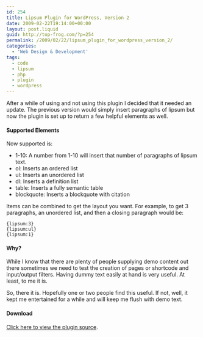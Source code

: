 ```yaml
---
id: 254
title: Lipsum Plugin for WordPress, Version 2
date: 2009-02-22T19:14:00+00:00
layout: post.liquid
guid: http://top-frog.com/?p=254
permalink: /2009/02/22/lipsum_plugin_for_wordpress_version_2/
categories:
  - 'Web Design & Development'
tags:
  - code
  - lipsum
  - php
  - plugin
  - wordpress
---
```

After a while of using and not using this plugin I decided that it needed an update. The previous version would simply insert paragraphs of lipsum but now the plugin is set up to return a few helpful elements as well.

#### Supported Elements

Now supported is:

  * 1-10: A number from 1-10 will insert that number of paragraphs of lipsum text. 
  * ol: Inserts an ordered list 
  * ul: Inserts an unordered list 
  * dl: Inserts a definition list 
  * table: Inserts a fully semantic table 
  * blockquote: Inserts a blockquote with citation 

Items can be combined to get the layout you want. For example, to get 3 paragraphs, an unordered list, and then a closing paragraph would be:

```
{lipsum:3}
{lipsum:ul}
{lipsum:1}
```

#### Why?

While I know that there are plenty of people supplying demo content out there sometimes we need to test the creation of pages or shortcode and input/output filters. Having dummy text easily at hand is very useful. At least, to me it is.

So, there it is. Hopefully one or two people find this useful. If not, well, it kept me entertained for a while and will keep me flush with demo text.

#### Download

[Click here to view the plugin source](/script_src/lipsum.php.html).
